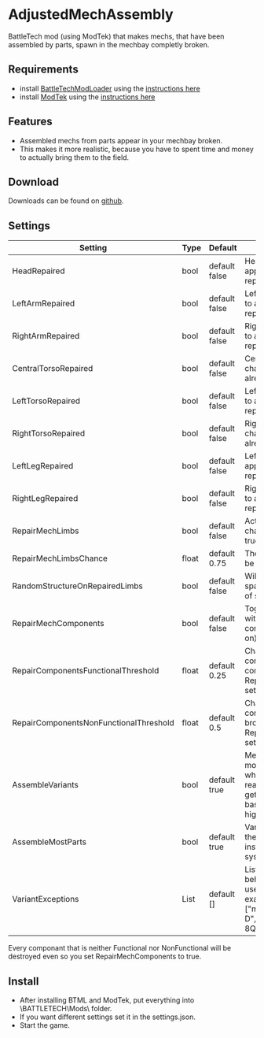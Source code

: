 # AdjustedMechAssembly
BattleTech mod (using ModTek) that makes mechs, that have been assembled by parts, spawn in the mechbay completly broken.

## Requirements
* install [BattleTechModLoader](https://github.com/Mpstark/BattleTechModLoader/releases) using the [instructions here](https://github.com/Mpstark/BattleTechModLoader)
* install [ModTek](https://github.com/Mpstark/ModTek/releases) using the [instructions here](https://github.com/Mpstark/ModTek)

## Features
- Assembled mechs from parts appear in your mechbay broken.
- This makes it more realistic, because you have to spent time and money to actually bring them to the field.

## Download

Downloads can be found on [github](https://github.com/Morphyum/AdjustedMechAssembly/releases).

## Settings
Setting | Type | Default | Description
--- | --- | --- | ---
HeadRepaired | bool | default false | Head has a 100% chance to appear in mechbay already repaired.
LeftArmRepaired | bool | default false | Left arm has a 100% chance to appear in mechbay already repaired.
RightArmRepaired | bool | default false | Right arm has a 100% chance to appear in mechbay already repaired.
CentralTorsoRepaired | bool | default false | Center torso has a 100% chance to appear in mechbay already repaired.
LeftTorsoRepaired | bool | default false | Left torso has a 100% chance to appear in mechbay already repaired.
RightTorsoRepaired | bool | default false | Right torso has a 100% chance to appear in mechbay already repaired.
LeftLegRepaired | bool | default false | Left leg has a 100% chance to appear in mechbay already repaired.
RightLegRepaired | bool | default false | Right leg has a 100% chance to appear in mechbay already repaired.
RepairMechLimbs | bool | default false | Activate random repair chance for limps not set to true above.
RepairMechLimbsChance | float | default 0.75 | The chance for each limp to be repaired.
RandomStructureOnRepairedLimbs | bool | default false | Will make repaired limps spawn with a random number of sctructure points left.
RepairMechComponents | bool | default false | Toggles if the mech spawns with or without it's component(weapons and so on) repaired or destroyed.
RepairComponentsFunctionalThreshold | float | default 0.25 | Chance any repaired componant has to be completely repaired when RepairMechComponents is set to true.
RepairComponentsNonFunctionalThreshold | float | default 0.5 | Chance any repaired componant has to be broken(but repairable) when RepairMechComponents is set to true.
AssembleVariants | bool | default true | Mechs of the same base model will now be assembled when the max partcount is reached, the actual mech that gets assembled is chance based with more parts = higher chance.
AssembleMostParts | bool | default true | Variants will be assembled as the mech with the most parts instead of the chance based system.
VariantExceptions | List<string> | default [] | List of mechids that will behave like vanilla and not be used for variant assembly. example ["mechdef_atlas_AS7-D","mechdef_awesome_AWS-8Q"]

Every componant that is neither Functional nor NonFunctional will be destroyed even so you set RepairMechComponents to true.
    
## Install
- After installing BTML and ModTek, put  everything into \BATTLETECH\Mods\ folder.
- If you want different settings set it in the settings.json.
- Start the game.
